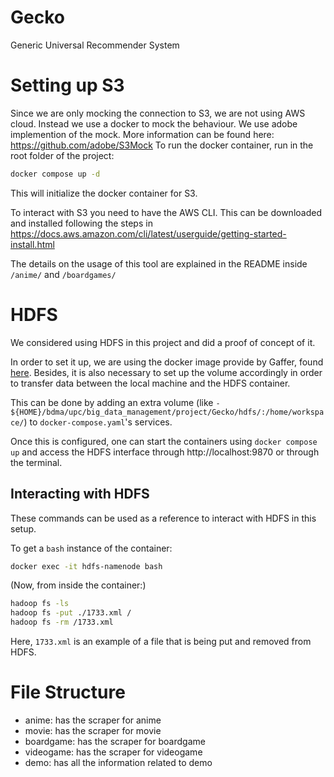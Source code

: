# Gecko
Generic Universal Recommender System

# Setting up S3

Since we are only mocking the connection to S3, we are not using AWS cloud. Instead we use a docker to mock the behaviour. We use adobe implemention of the mock. More information can be found here: https://github.com/adobe/S3Mock
To run the docker container, run in the root folder of the project:

```sh
docker compose up -d
```
This will initialize the docker container for S3.

To interact with S3 you need to have the AWS CLI. This can be downloaded and installed following the steps in https://docs.aws.amazon.com/cli/latest/userguide/getting-started-install.html

The details on the usage of this tool are explained in the README inside `/anime/` and `/boardgames/`

# HDFS

We considered using HDFS in this project and did a proof of concept of it.

In order to set it up, we are using the docker image provide by Gaffer, found [here](https://github.com/gchq/gaffer-docker/tree/develop/docker/hdfs).
Besides, it is also necessary to set up the volume accordingly in order to transfer data between the local machine and the HDFS container.

This can be done by adding an extra volume (like `- ${HOME}/bdma/upc/big_data_management/project/Gecko/hdfs/:/home/workspace/`) to `docker-compose.yaml`'s services.

Once this is configured, one can start the containers using `docker compose up` and access the HDFS interface through http://localhost:9870 or through the terminal.

## Interacting with HDFS

These commands can be used as a reference to interact with HDFS in this setup.

To get a `bash` instance of the container:
```sh
docker exec -it hdfs-namenode bash
```

(Now, from inside the container:)

```sh
hadoop fs -ls
hadoop fs -put ./1733.xml /
hadoop fs -rm /1733.xml
```

Here, `1733.xml` is an example of a file that is being put and removed from HDFS.

# File Structure
- anime: has the scraper for anime
- movie: has the scraper for movie
- boardgame: has the scraper for boardgame
- videogame: has the scraper for videogame
- demo: has all the information related to demo
